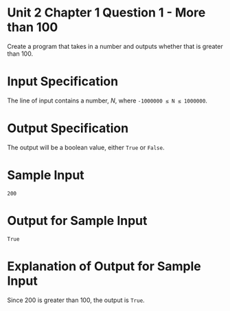 # Unit 2 Chapter 1 Question 1 - More than 100

Create a program that takes in a number and outputs whether that is greater than 100.

# Input Specification

The line of input contains a number, *N*, where `-1000000 ≤ N ≤ 1000000`.

# Output Specification

The output will be a boolean value, either `True` or `False`.

# Sample Input

```
200
```

# Output for Sample Input

```
True
```

# Explanation of Output for Sample Input

Since 200 is greater than 100, the output is `True`.